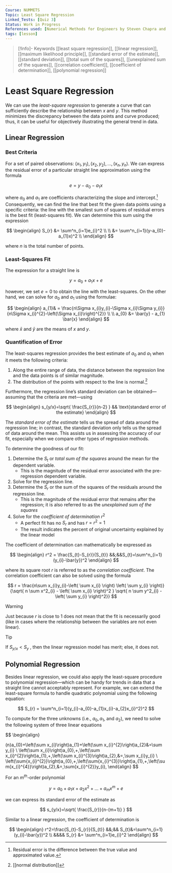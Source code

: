 ```yaml
---
Course: NUMMETS
Topic: Least Square Regression
Linked_Tests: [Quiz 3]
Status: Work in Progress
References used: [Numerical Methods for Engineers by Steven Chapra and Raymond Canale (Chapter 17)]
tags: [lesson]
---
```


> [!Info]- Keywords
[[least square regression]], [[linear regression]], [[maximum likelihood principle]], [[standard error of the estimate]], [[standard deviation]], [[total sum of the squares]], [[unexplained sum of the squares]], [[correlation coefficient]], [[coefficient of determination]], [[polynomial regression]]

# Least Square Regression

We can use the *least-square regression* to generate a curve that can sufficiently describe the relationship between $x$ and $y$. This method minimizes the discrepancy between the data points and curve produced; thus, it can be useful for objectively illustrating the general trend in data.

## Linear Regression

### Best Criteria

For a set of paired observations: $(x_{1},y_{1}),(x_{2},y_{2}),\dots,(x_{{n}},y_{n})$. We can express the residual error of a particular straight line approximation using the formula

$$
e=y-a_{0}-a_{1}x
$$

where $a_{0}$ and $a_{1}$ are coefficients characterizing the slope and intercept.[^res_errors] Consequently, we can find the line that best fit the given data points using a specific criteria: the line with the smallest sum of squares of residual errors is the best fit (least-squares fit). We can determine this sum using the expression

$$
\begin{align}
S_{r} &= \sum^n_{i=1}e_{i}^2 \\ \\
&= \sum^n_{i=1}(y-a_{0}-a_{1}x)^2 \\
\end{align}
$$

where $n$ is the total number of points.

### Least-Squares Fit

 The expression for a straight line is

$$
y=a_{0}+a_{1}x+e
$$

however, we set $e=0$ to obtain the line with the least-squares. On the other hand, we can solve for $a_{0}$ and $a_{1}$ using the formulae:

$$
\begin{align}
a_{1}& = \frac{n\Sigma x_{i}y_{i}-\Sigma x_{i}\Sigma y_{i}}{n\Sigma x_{i}^{2}-\left(\Sigma x_{i}\right)^{2}}  \\ \\
a_{0} &= \bar{y} - a_{1} \bar{x}
\end{align}
$$

where $\bar{x}$ and $\bar{y}$ are the means of $x$ and $y$.

### Quantification of Error

The least-squares regression provides the best estimate of $a_{0}$ and $a_{1}$ when it meets the following criteria:

1. Along the entire range of data, the distance between the regression line and the data points is of similar magnitude.
2. The distribution of the points with respect to the line is normal.[^normal]

Furthermore, the regression line’s standard deviation can be obtained—assuming that the criteria are met—using

$$
\begin{align}
s_{y/x}=\sqrt{ \frac{S_{r}}{n-2} } && \text{standard error of the estimate}
\end{align}
$$

The *standard error of the estimate* tells us the spread of data around the regression line; in contrast, the standard deviation only tells us the spread of data around the mean. This assists us in assessing the accuracy of our fit, especially when we compare other types of regression methods.

To determine the goodness of our fit:

1. Determine the $S_{t}$ or *total sum of the squares* around the mean for the dependent variable.
	- This is the magnitude of the residual error associated with the pre-regression dependent variable.
2. Solve for the regression line.
3. Determine the $S_{r}$ or the sum of the squares of the residuals around the regression line.
	- This is the magnitude of the residual error that remains after the regression; it is also referred to as the *unexplained sum of the squares*
4. Solve for the *coefficient of determination* $r^2$
	- A perfect fit has no $S_{r}$ and has $r=r^2=1$
	- The result indicates the percent of original uncertainty explained by the linear model

The coefficient of determination can mathematically be expressed as

$$
\begin{align}
r^2 = \frac{S_{t}-S_{r}}{S_{t}} &&;&&S_{t}=\sum^n_{i=1}(y_{i}-\bar{y})^2
\end{align}
$$

where its square root $r$ is referred to as the *correlation coefficient*. The correlation coefficient can also be solved using the formula

$$
r = \frac{n\sum x_{i}y_{i}-\left( \sum x_{i} \right) \left( \sum y_{i} \right)}{\sqrt{ n \sum x^2_{i} - \left( \sum x_{i} \right)^2 } \sqrt{ n \sum y^2_{i} - \left( \sum y_{i} \right)^2}}
$$

> [!WARNING]
> Just because $r$ is close to $1$ does not mean that the fit is necessarily good (like in cases where the relationship between the variables are not even linear).

> [!TIP]
> If $S_{y/x} < S_{y}$ , then the linear regression model has merit; else, it does not.

## Polynomial Regression

Besides linear regression, we could also apply the least-square procedure to polynomial regression—which can be handy for trends in data that a straight line cannot acceptably represent. For example, we can extend the least-square formula to handle quadratic polynomial using the following equation:

$$
S_{r} = \sum^n_{i=1}(y_{i}-a_{0}-a_{1}x_{i}-a_{2}x_{i}^2)^2
$$

To compute for the three unknowns (i.e., $a_{0},a_{1},$ and $a_{2}$), we need to solve the following system of three linear equations

$$
\begin{align}

(n)a_{0}+\left(\sum x_{i}\right)a_{1}+\left(\sum x_{i}^{2}\right)a_{2}&=\sum y_{i} \\
\left(\sum x_{i}\right)a_{0}\,+\,\left(\sum x_{i}^{2}\right)a_{1}\,+\,\left(\sum x_{i}^{3}\right)a_{2}\,&=\,\sum x_{i}y_{i} \\
\left(\sum{x_{i}^{2}}\right)a_{0}\,+\,\left(\sum{x_{i}^{3}}\right)a_{1}\,+\,\left(\sum{x_{i}^{4}}\right)a_{2}\,&=\,\sum{x_{i}^{2}}y_{i}\,
\end{align}
$$

For an $m^{th}$-order polynomial

$$
y=a_{0}+a_{1}x+a_{2}x^2+\dots+a_{m}x^m+e
$$

we can express its standard error of the estimate as

$$
s_{y/x}=\sqrt{ \frac{S_{r}}{n-(m+1)} }
$$

Similar to a linear regression, the coefficient of determination is

$$
\begin{align}
r^2=\frac{S_{t}-S_{r}}{S_{t}} &&;&& S_{t}&=\sum^n_{i=1}(y_{i}-\bar{y})^2 \\
&&&& S_{r} &= \sum^n_{i=1}e_{i}^2
\end{align}
$$

[^res_errors]: Residual error is the difference between the true value and approximated value.
[^normal]: [[normal distribution]]
